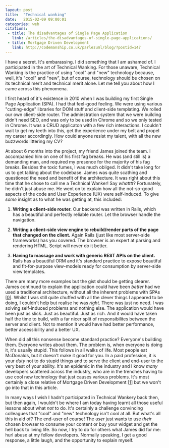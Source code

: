 ```yaml
---
layout: post
title:  "Technical wanking"
date:   2015-02-09 09:00:01
categories: web
citations:
 - title: The disadvantages of Single Page Application
   link: /articles/the-disadvantages-of-single-page-applications/
 - title: Mortgage Driven Development
   link: http://codemanship.co.uk/parlezuml/blog/?postid=147
---
```


I have a secret. It's embarassing. I did something that I am ashamed of. I participated in the art of Technical Wanking. For those unaware, Technical Wanking is the practice of using "cool" and "new" technology because, well, it's "cool" and "new", but of course, technology should be chosen on its technical merit and technical merit alone. Let me tell you about how I came across this phenomena.

I first heard of it's existence in 2010 when I was building my first Single Page Application (SPA). I had that feel-good feeling. We were using various "cutting-edge" libraries for DOM stuff and client-side templating. We rolled our own client-side router. The adminstration system that we were building didn't need SEO, and was only to be used in Chrome and so we only tested in Chrome. It was a CRUD applicaton with a few rich interactions. I couldn't wait to get my teeth into this, get the experience under my belt and propel my career accordingly. How could anyone resist my talent, with all the new buzzwords littering my CV?

At about 6 months into the project, my friend James joined the team. I accompanied him on one of his first fag breaks. He was (and still is) a demanding man, and required my presence for the majority of his fag breaks. Besides the toxic fumes, I was much obliged. It didn't take long for us to get talking about the codebase. James was quite scathing and questioned the need and benefit of the architecture. It was right about this time that he chose to call me a Technical Wanker! Say *whatttt*? Fortunately, he didn't just abuse me. He went on to explain how all the not-so-good aspects of the code and User Experience (UX) were self-induced. To give *some* insight as to what he was getting at, this included:

1. **Writing a client-side router.** Our backend was written in Rails, which has a beautiful and perfectly reliable router. Let the browser handle the navigation.

2. **Writing a client-side view engine to rebuild/render parts of the page that changed on the client.** Again Rails (just like most server-side frameworks) has you covered. The browser is an expert at parsing and rendering HTML. Script will never do it better.

3. **Having to massage and work with generic REST APIs on the client.** Rails has a beautiful ORM and it's standard practice to expose beautiful and fit-for-purpose view-models ready for consumption by server-side view templates.

There are many more examples but the gist should be getting clearer. James continued to explain the application could have been *better* had we used a traditional architecture, without all the inherent problems with SPAs [[0](#ref0)]. Whilst I was still quite chuffed with all the clever things I appeared to be doing, I couldn't help but realise he was *right*. There was just no need. I was solving self-induced problems and nothing else. The application would have been just as slick. Just as beautiful. Just as rich. And it would have taken half the time to build, with a far nicer split of responsibilites between the server and client. Not to mention it would have had better performance, better accessibility and a better UX.

When did all this nonsense become standard practice? Everyone's building them. Everyone writes about them. The problem is, when everyone is doing it, it's usually stupid. This follows in all walks of life. Most people eat McDonalds, but it doesn't make it good for you. In a paid profession, it is your *duty* not to do stupid things and to serve the client and end-user to the very best of your ability. It's an epidemic in the industry and I know *many* developers scattered across the industry, who are in the trenches having to use cool new technology that just causes various problems. It's most certainly a close relative of Mortgage Driven Development [[1](#ref1)] but we won't go into that in this article.

In many ways I wish I hadn't participated in Technical Wankery back then, but then again, I wouldn't be where I am today having learnt all those useful lessons about what *not* to do. It's certainly a challenge convincing colleagues that "cool" and "new" technology isn't *cool* at all. But what's all this in aid of? The end-user of course! The *user* just wants to use *their* chosen browser to consume your content or buy your widget and get the hell back to living life. So now, I try to do for others what James did for me: hurl abuse at my fellow developers. Normally speaking, I get a good response, a little laugh, and the opportunity to explain myself.